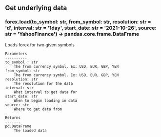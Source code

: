 ## Get underlying data 
### forex.load(to_symbol: str, from_symbol: str, resolution: str = 'd', interval: str = '1day', start_date: str = '2021-10-26', source: str = 'YahooFinance') -> pandas.core.frame.DataFrame

Loads forex for two given symbols

    Parameters
    ----------
    to_symbol : str
        The from currency symbol. Ex: USD, EUR, GBP, YEN
    from_symbol: str
        The from currency symbol. Ex: USD, EUR, GBP, YEN
    resolution: str
        The resolution for the data
    interval: str
        What interval to get data for
    start_date: str
        When to begin loading in data
    source: str
        Where to get data from

    Returns
    -------
    pd.DataFrame
        The loaded data
